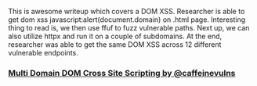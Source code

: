This is awesome writeup which covers a DOM XSS. Researcher is able to get dom xss javascript:alert(document.domain) on .html page. Interesting thing to read is, we 
then use ffuf to fuzz vulnerable paths. Next up, we can also utilize httpx and run it on a couple of subdomains. At the end, researcher was able to get the same DOM XSS across 
12 different vulnerable endpoints. 

### [Multi Domain DOM Cross Site Scripting by @caffeinevulns](https://coffeejunkie.me/Multi-Domain-DOM-Cross-Site-Scripting/)
